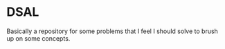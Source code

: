 # DSAL

Basically a repository for some problems that I feel I should solve to brush up on some concepts.